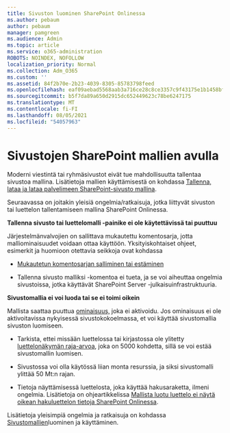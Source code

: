 ```yaml
---
title: Sivuston luominen SharePoint Onlinessa
ms.author: pebaum
author: pebaum
manager: pamgreen
ms.audience: Admin
ms.topic: article
ms.service: o365-administration
ROBOTS: NOINDEX, NOFOLLOW
localization_priority: Normal
ms.collection: Adm_O365
ms.custom: ''
ms.assetid: 84f2b70e-2b23-4039-8305-85783798feed
ms.openlocfilehash: eaf09aebad5568aab3a716ce28c8ce3357c9f43175e1b1458bfcd43fd95a71fa
ms.sourcegitcommit: b5f7da89a650d2915dc652449623c78be6247175
ms.translationtype: MT
ms.contentlocale: fi-FI
ms.lasthandoff: 08/05/2021
ms.locfileid: "54057963"
---
```

# <a name="create-sharepoint-sites-using-templates"></a>Sivustojen SharePoint mallien avulla

Moderni viestintä tai ryhmäsivustot eivät tue mahdollisuutta tallentaa sivustoa mallina. Lisätietoja mallien käyttämisestä on kohdassa [Tallenna, lataa ja lataa palvelimeen SharePoint-sivusto mallina](https://docs.microsoft.com/sharepoint/dev/general-development/save-download-and-upload-a-sharepoint-site-as-a-template).

Seuraavassa on joitakin yleisiä ongelmia/ratkaisuja, jotka liittyvät sivuston tai luettelon tallentamiseen mallina SharePoint Onlinessa. 

**Tallenna sivusto tai luettelomalli -painike ei ole käytettävissä tai puuttuu**

Järjestelmänvalvojien on sallittava mukautettu komentosarja, jotta malliominaisuudet voidaan ottaa käyttöön. Yksityiskohtaiset ohjeet, esimerkit ja huomioon otettavia seikkoja ovat kohdassa 

- [Mukautetun komentosarjan salliminen tai estäminen](https://docs.microsoft.com/sharepoint/allow-or-prevent-custom-script)

- Tallenna sivusto malliksi -komentoa ei tueta, ja se voi aiheuttaa ongelmia sivustoissa, jotka käyttävät SharePoint Server -julkaisuinfrastruktuuria.

**Sivustomallia ei voi luoda tai se ei toimi oikein**

Mallista saattaa puuttua [ominaisuus,](https://social.technet.microsoft.com/wiki/contents/articles/14423.sharepoint-2013-existing-features-guid.aspx) joka ei aktivoidu. Jos ominaisuus ei ole aktivoitavissa nykyisessä sivustokokoelmassa, et voi käyttää sivustomallia sivuston luomiseen.

- Tarkista, ettei missään luettelossa tai kirjastossa ole ylitetty [luettelonäkymän raja-arvoa](https://support.office.com/article/Manage-large-lists-and-libraries-in-SharePoint-B8588DAE-9387-48C2-9248-C24122F07C59), joka on 5000 kohdetta, sillä se voi estää sivustomallin luomisen.

- Sivustossa voi olla käytössä liian monta resurssia, ja siksi sivustomalli ylittää 50 Mt:n rajan.


- Tietoja näyttämisessä luettelosta, joka käyttää hakusaraketta, ilmeni ongelmia. Lisätietoja on ohjeartikkelissa [Mallista luotu luettelo ei näytä oikean hakuluettelon tietoja SharePoint Onlinessa](https://docs.microsoft.com/sharepoint/support/lists-and-libraries/template-generated-list-incorrect-data).

Lisätietoja yleisimpiä ongelmia ja ratkaisuja on kohdassa [Sivustomallien](https://support.office.com/article/Create-and-use-site-templates-60371B0F-00E0-4C49-A844-34759EBDD989)luominen ja käyttäminen.



